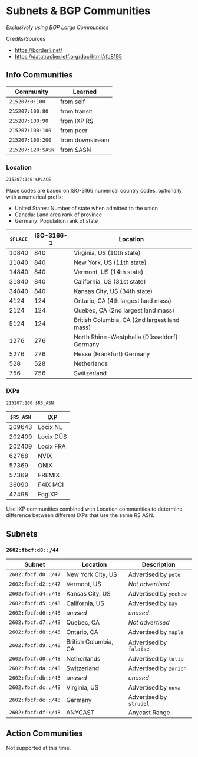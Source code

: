 # Subnets & BGP Communities

_Exclusively using BGP Large Communities_

Credits/Sources

- https://borderli.net/
- https://datatracker.ietf.org/doc/html/rfc8195

## Info Communities

| Community         | Learned         |
| ----------------- | --------------- |
| `215207:0:100`    | from self       |
| `215207:100:80`   | from transit    |
| `215207:100:90`   | from IXP RS     |
| `215207:100:100`  | from peer       |
| `215207:100:200`  | from downstream |
| `215207:120:$ASN` | from $ASN       |

### Location

`215207:140:$PLACE`

Place codes are based on ISO-3166 numerical country codes, optionally with a numerical prefix:

- United States: Number of state when admitted to the union
- Canada: Land area rank of province
- Germany: Population rank of state

| `$PLACE` | ISO-3166-1 | Location                                     |
| -------- | ---------- | -------------------------------------------- |
| 10840    | 840        | Virginia, US (10th state)                    |
| 11840    | 840        | New York, US (11th state)                    |
| 14840    | 840        | Vermont, US (14th state)                     |
| 31840    | 840        | California, US (31st state)                  |
| 34840    | 840        | Kansas City, US (34th state)                 |
| 4124     | 124        | Ontario, CA (4th largest land mass)          |
| 2124     | 124        | Quebec, CA (2nd largest land mass)           |
| 5124     | 124        | British Columbia, CA (2nd largest land mass) |
| 1276     | 276        | North Rhine-Westphalia (Düsseldorf) Germany  |
| 5276     | 276        | Hesse (Frankfurt) Germany                    |
| 528      | 528        | Netherlands                                  |
| 756      | 756        | Switzerland                                  |

### IXPs

`215207:160:$RS_ASN`

| `$RS_ASN` | IXP       |
| --------- | --------- |
| 209643    | Locix NL  |
| 202409    | Locix DÜS |
| 202409    | Locix FRA |
| 62768     | NVIX      |
| 57369     | ONIX      |
| 57369     | FREMIX    |
| 36090     | F4IX MCI  |
| 47498     | FogIXP    |

Use IXP communities combined with Location communities to determine difference between different IXPs that use the same RS ASN.

## Subnets

### `2602:fbcf:d0::/44`

| Subnet              | Location             | Description             |
| ------------------- | -------------------- | ----------------------- |
| `2602:fbcf:d0::/47` | New York City, US    | Advertised by `pete`    |
| `2602:fbcf:d2::/47` | Vermont, US          | _Not advertised_        |
| `2602:fbcf:d4::/48` | Kansas City, US      | Advertised by `yeehaw`  |
| `2602:fbcf:d5::/48` | California, US       | Advertised by `bay`     |
| `2602:fbcf:d6::/48` | _unused_             | _unused_                |
| `2602:fbcf:d7::/48` | Quebec, CA           | _Not advertised_        |
| `2602:fbcf:d8::/48` | Ontario, CA          | Advertised by `maple`   |
| `2602:fbcf:d9::/48` | British Columbia, CA | Advertised by `falaise` |
| `2602:fbcf:d0::/48` | Netherlands          | Advertised by `tulip`   |
| `2602:fbcf:da::/48` | Switzerland          | Advertised by `zurich`  |
| `2602:fbcf:db::/48` | _unused_             | _unused_                |
| `2602:fbcf:dc::/48` | Virginia, US         | Advertised by `nova`    |
| `2602:fbcf:de::/48` | Germany              | Advertised by `strudel` |
| `2602:fbcf:df::/48` | ANYCAST              | Anycast Range           |

## Action Communities

Not supported at this time.

